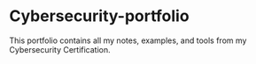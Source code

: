 # Cybersecurity-portfolio
This portfolio contains all my notes, examples, and tools from my Cybersecurity Certification.
